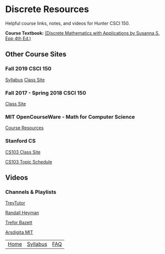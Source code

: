 # Discrete Resources
Helpful course links, notes, and videos for Hunter CSCI 150.

**Course Textbook:** [(Discrete Mathematics with Applications by Susanna S. Epp 4th Ed.)](https://drive.google.com/file/d/1aoWqtGtqdoMbh5J1GQx9DrNoeTo-II7U/view?usp=sharing)

## Other Course Sites

### Fall 2019 CSCI 150 
[Syllabus](http://www.cs.hunter.cuny.edu/~eschweit/150stuff/sylb.pdf)
[Class Site](http://www.cs.hunter.cuny.edu/~eschweit/150stuff/150.html)

### Fall 2017 - Spring 2018 CSCI 150  
[Class Site](http://www.cs.hunter.cuny.edu/~saad/courses/dm/)

### MIT OpenCourseWare - Math for Computer Science
[Course Resources](https://ocw.mit.edu/courses/electrical-engineering-and-computer-science/6-042j-mathematics-for-computer-science-spring-2015/resource-index/)

### Stanford CS
[CS103 Class Site](http://web.stanford.edu/class/archive/cs/cs103/cs103.1184/)

[CS103 Topic Schedule](http://web.stanford.edu/class/archive/cs/cs103/cs103.1184/handouts/010%20Syllabus.pdf)

## Videos

### Channels & Playlists
[TrevTutor](https://www.youtube.com/playlist?list=PLDDGPdw7e6Ag1EIznZ-m-qXu4XX3A0cIz)

[Randall Heyman](https://www.youtube.com/channel/UCmtelDcX6c-xSTyX6btx0Cw/videos)

[Trefor Bazett](https://www.youtube.com/watch?v=rdXw7Ps9vxc&list=PLHXZ9OQGMqxersk8fUxiUMSIx0DBqsKZS)


[Arsdigita MIT](https://www.youtube.com/watch?v=h_9WjWENWV8&list=PL3o9D4Dl2FJ9q0_gtFXPh_H4POI5dK0yG)

||||
|:--:|:--:|:--:|
| [Home](/) | [Syllabus](/syllabus) |  [FAQ](/faq) |
